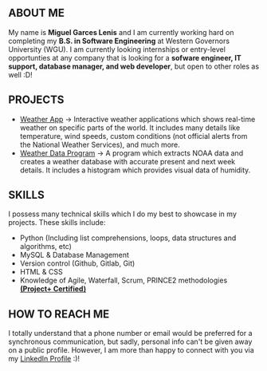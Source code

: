 ## ABOUT ME
My name is **Miguel Garces Lenis** and I am currently working hard on completing my **B.S. in Software Engineering** at Western Governors University (WGU).
I am currently looking internships or entry-level opportunties at any company that is looking for a **sofware engineer, IT support, database manager, and web developer**, but open to other roles as well :D!

## PROJECTS
- [Weather App](https://github.com/destrutoyt/Weather_App) -> Interactive weather applications which shows real-time weather on specific parts of the world. It includes many details like temperature, wind speeds, custom conditions (not official alerts from the National Weather Services), and much more.
- [Weather Data Program](https://github.com/destrutoyt/Weather-Data-Program) -> A program which extracts NOAA data and creates a weather database with accurate present and next week details. It includes a histogram which provides visual data of humidity.

## SKILLS
I possess many technical skills which I do my best to showcase in my projects. These skills include:
- Python (Including list comprehensions, loops, data structures and algorithms, etc)
- MySQL & Database Management
- Version control (Github, Gitlab, Git)
- HTML & CSS
- Knowledge of Agile, Waterfall, Scrum, PRINCE2 methodologies **[(Project+ Certified)](https://www.credly.com/badges/922e12ff-b235-422b-9097-17107f79563e/public_url)**

## HOW TO REACH ME
I totally understand that a phone number or email would be preferred for a synchronous communication, but sadly, personal info can't be given away on a public profile. However, I am more than happy to connect with you via my [LinkedIn Profile](https://www.linkedin.com/in/miguelgarcesl/) :)!



<!--
**destrutoyt/destrutoyt** is a ✨ _special_ ✨ repository because its `README.md` (this file) appears on your GitHub profile.

Here are some ideas to get you started:
[here](myLib/README.md)
- 🔭 I’m currently working on ...
- 🌱 I’m currently learning ...
- 👯 I’m looking to collaborate on ...
- 🤔 I’m looking for help with ...
- 💬 Ask me about ...
- 📫 How to reach me: ...
- 😄 Pronouns: ...
- ⚡ Fun fact: ...
-->
